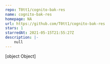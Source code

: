```yaml
---
repo: T0tt1/cognito-bak-res
name: cognito-bak-res
homepage: NA
url: https://github.com/T0tt1/cognito-bak-res
stars: 1
starredAt: 2021-05-15T21:55:27Z
description: |-
    null
---
```


[object Object]
